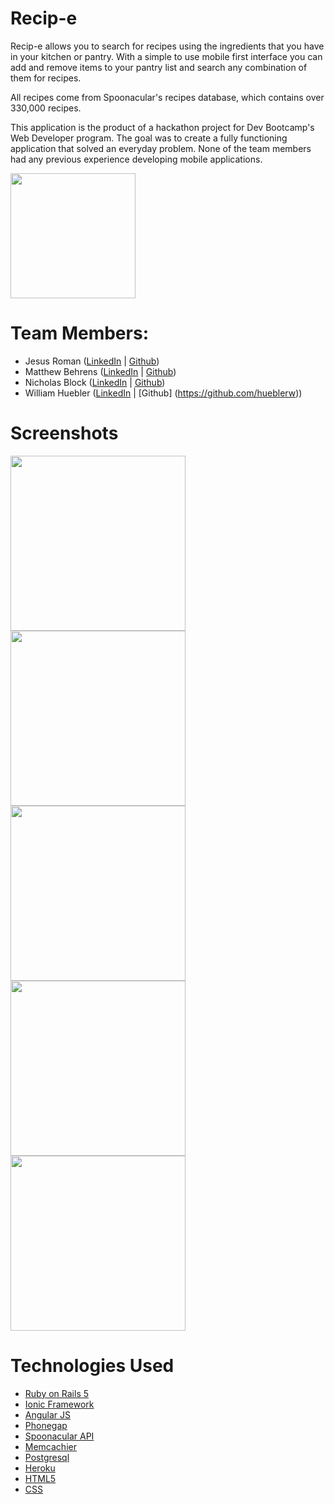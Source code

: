 # Recip-e

Recip-e allows you to search for recipes using the ingredients that you have in your kitchen or pantry. With a simple to use mobile first interface you can add and remove items to your pantry list and search any combination of them for recipes.

All recipes come from Spoonacular's recipes database, which contains over 330,000 recipes.

This application is the product of a hackathon project for Dev Bootcamp's Web Developer program. The goal was to create a fully functioning application that solved an everyday problem. None of the team members had any previous experience developing mobile applications.

<!-- [Download now on the Google Play Store!](https://play.google.com/store/apps/details?id=com.ionicframework.recipefrontend129174) -->

<!-- [![Alt text](https://play.google.com/intl/en_us/badges/images/generic/en_badge_web_generic.png)](https://play.google.com/store/apps/details?id=com.ionicframework.recipefrontend129174) -->

<a href="https://play.google.com/store/apps/details?id=com.ionicframework.recipefrontend129174"><img src="https://play.google.com/intl/en_us/badges/images/generic/en_badge_web_generic.png" aling="middle" width="200"></a>


# Team Members:

+ Jesus Roman ([LinkedIn](https://www.linkedin.com/in/romanjesus) | [Github](https://github.com/romanjesus))
+ Matthew Behrens ([LinkedIn](https://www.linkedin.com/in/matthew-behrens) | [Github](https://github.com/MatthewBehrens))
+ Nicholas Block ([LinkedIn](https://www.linkedin.com/in/nicholasblock78) | [Github](https://github.com/nicholasblock78))
+ William Huebler ([LinkedIn](https://www.linkedin.com/in/william-huebler-512180100) | [Github] (https://github.com/hueblerw))

# Screenshots


<img src="http://i.imgur.com/9mt9YQP.png" width="280">
<img src="http://i.imgur.com/XRHMv4l.png" width="280">
<img src="http://i.imgur.com/22UE7kA.png" width="280">
<img src="http://i.imgur.com/HprYSdH.png" width="280">
<img src="http://i.imgur.com/ePwh1vi.png" width="280">


# Technologies Used

* [Ruby on Rails 5](http://guides.rubyonrails.org/5_0_release_notes.html)
* [Ionic Framework](http://ionicframework.com/)
* [Angular JS](https://angularjs.org/)
* [Phonegap](http://phonegap.com/)
* [Spoonacular API](https://market.mashape.com/spoonacular/recipe-food-nutrition)
* [Memcachier](https://www.memcachier.com/)
* [Postgresql](https://www.postgresql.org/)
* [Heroku](https://www.heroku.com/)
* [HTML5](http://www.w3schools.com/html/html5_intro.asp)
* [CSS](http://www.w3schools.com/css/css_intro.asp)
